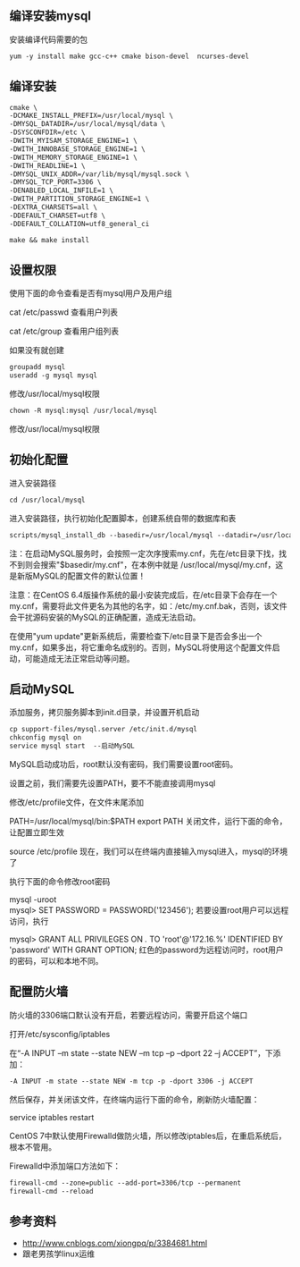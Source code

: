 编译安装mysql
---

安装编译代码需要的包

```txt
yum -y install make gcc-c++ cmake bison-devel  ncurses-devel
```

编译安装
---

```txt
cmake \
-DCMAKE_INSTALL_PREFIX=/usr/local/mysql \
-DMYSQL_DATADIR=/usr/local/mysql/data \
-DSYSCONFDIR=/etc \
-DWITH_MYISAM_STORAGE_ENGINE=1 \
-DWITH_INNOBASE_STORAGE_ENGINE=1 \
-DWITH_MEMORY_STORAGE_ENGINE=1 \
-DWITH_READLINE=1 \
-DMYSQL_UNIX_ADDR=/var/lib/mysql/mysql.sock \
-DMYSQL_TCP_PORT=3306 \
-DENABLED_LOCAL_INFILE=1 \
-DWITH_PARTITION_STORAGE_ENGINE=1 \
-DEXTRA_CHARSETS=all \
-DDEFAULT_CHARSET=utf8 \
-DDEFAULT_COLLATION=utf8_general_ci

make && make install
```

设置权限
---

使用下面的命令查看是否有mysql用户及用户组

cat /etc/passwd 查看用户列表

cat /etc/group  查看用户组列表

如果没有就创建

```txt
groupadd mysql
useradd -g mysql mysql
```
修改/usr/local/mysql权限

```txt
chown -R mysql:mysql /usr/local/mysql
```
修改/usr/local/mysql权限

初始化配置
---

进入安装路径

```txt
cd /usr/local/mysql
```
进入安装路径，执行初始化配置脚本，创建系统自带的数据库和表

```txt
scripts/mysql_install_db --basedir=/usr/local/mysql --datadir=/usr/local/mysql/data --user=mysql
```
注：在启动MySQL服务时，会按照一定次序搜索my.cnf，先在/etc目录下找，找不到则会搜索"$basedir/my.cnf"，在本例中就是 /usr/local/mysql/my.cnf，这是新版MySQL的配置文件的默认位置！

注意：在CentOS 6.4版操作系统的最小安装完成后，在/etc目录下会存在一个my.cnf，需要将此文件更名为其他的名字，如：/etc/my.cnf.bak，否则，该文件会干扰源码安装的MySQL的正确配置，造成无法启动。

在使用"yum update"更新系统后，需要检查下/etc目录下是否会多出一个my.cnf，如果多出，将它重命名成别的。否则，MySQL将使用这个配置文件启动，可能造成无法正常启动等问题。

启动MySQL
---

添加服务，拷贝服务脚本到init.d目录，并设置开机启动

```txt
cp support-files/mysql.server /etc/init.d/mysql
chkconfig mysql on
service mysql start  --启动MySQL
```
MySQL启动成功后，root默认没有密码，我们需要设置root密码。

设置之前，我们需要先设置PATH，要不不能直接调用mysql

修改/etc/profile文件，在文件末尾添加

PATH=/usr/local/mysql/bin:$PATH
export PATH
关闭文件，运行下面的命令，让配置立即生效

source /etc/profile
现在，我们可以在终端内直接输入mysql进入，mysql的环境了

执行下面的命令修改root密码

mysql -uroot  
mysql> SET PASSWORD = PASSWORD('123456');
若要设置root用户可以远程访问，执行

mysql> GRANT ALL PRIVILEGES ON *.* TO 'root'@'172.16.%' IDENTIFIED BY 'password' WITH GRANT OPTION;
红色的password为远程访问时，root用户的密码，可以和本地不同。

配置防火墙
---

防火墙的3306端口默认没有开启，若要远程访问，需要开启这个端口

打开/etc/sysconfig/iptables

在“-A INPUT –m state --state NEW –m tcp –p –dport 22 –j ACCEPT”，下添加：

```txt
-A INPUT -m state --state NEW -m tcp -p -dport 3306 -j ACCEPT
```
然后保存，并关闭该文件，在终端内运行下面的命令，刷新防火墙配置：

service iptables restart
 

CentOS 7中默认使用Firewalld做防火墙，所以修改iptables后，在重启系统后，根本不管用。

Firewalld中添加端口方法如下：

```txt
firewall-cmd --zone=public --add-port=3306/tcp --permanent
firewall-cmd --reload
```
参考资料
---

- http://www.cnblogs.com/xiongpq/p/3384681.html
- 跟老男孩学linux运维